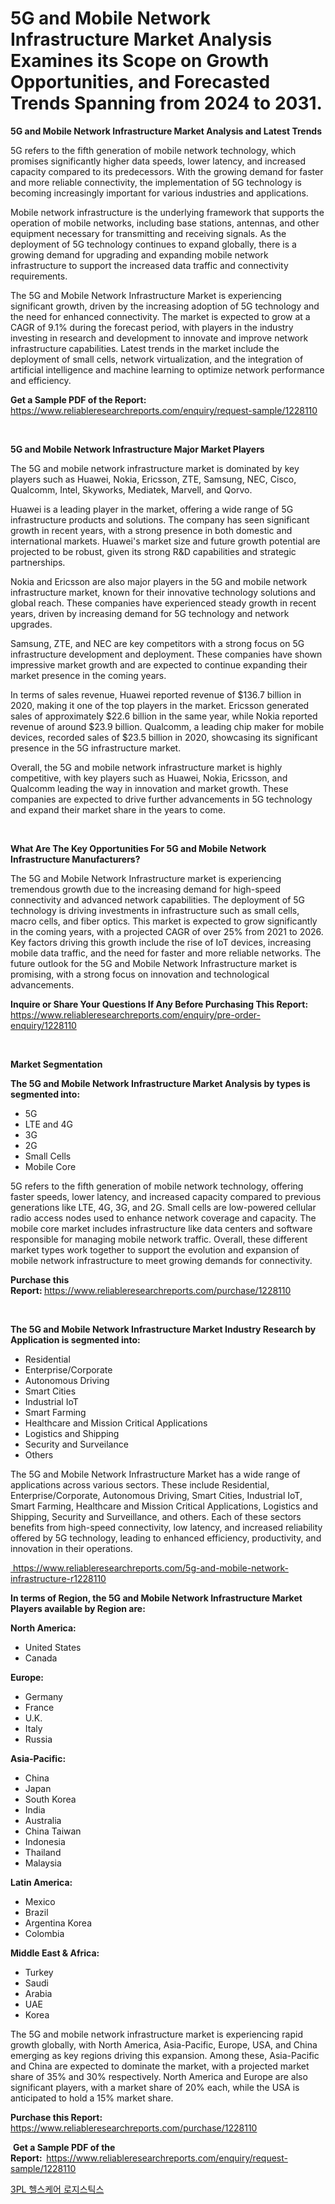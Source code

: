 <p><h1>5G and Mobile Network Infrastructure Market Analysis Examines its Scope on Growth Opportunities, and Forecasted Trends Spanning from 2024 to 2031.</h1></p><p><strong>5G and Mobile Network Infrastructure Market Analysis and Latest Trends</strong></p>
<p><p>5G refers to the fifth generation of mobile network technology, which promises significantly higher data speeds, lower latency, and increased capacity compared to its predecessors. With the growing demand for faster and more reliable connectivity, the implementation of 5G technology is becoming increasingly important for various industries and applications.</p><p>Mobile network infrastructure is the underlying framework that supports the operation of mobile networks, including base stations, antennas, and other equipment necessary for transmitting and receiving signals. As the deployment of 5G technology continues to expand globally, there is a growing demand for upgrading and expanding mobile network infrastructure to support the increased data traffic and connectivity requirements.</p><p>The 5G and Mobile Network Infrastructure Market is experiencing significant growth, driven by the increasing adoption of 5G technology and the need for enhanced connectivity. The market is expected to grow at a CAGR of 9.1% during the forecast period, with players in the industry investing in research and development to innovate and improve network infrastructure capabilities. Latest trends in the market include the deployment of small cells, network virtualization, and the integration of artificial intelligence and machine learning to optimize network performance and efficiency.</p></p>
<p><strong>Get a Sample PDF of the Report:&nbsp;</strong> <a href="https://www.reliableresearchreports.com/enquiry/request-sample/1228110">https://www.reliableresearchreports.com/enquiry/request-sample/1228110</a></p>
<p>&nbsp;</p>
<p><strong>5G and Mobile Network Infrastructure Major Market Players</strong></p>
<p><p>The 5G and mobile network infrastructure market is dominated by key players such as Huawei, Nokia, Ericsson, ZTE, Samsung, NEC, Cisco, Qualcomm, Intel, Skyworks, Mediatek, Marvell, and Qorvo. </p><p>Huawei is a leading player in the market, offering a wide range of 5G infrastructure products and solutions. The company has seen significant growth in recent years, with a strong presence in both domestic and international markets. Huawei's market size and future growth potential are projected to be robust, given its strong R&D capabilities and strategic partnerships.</p><p>Nokia and Ericsson are also major players in the 5G and mobile network infrastructure market, known for their innovative technology solutions and global reach. These companies have experienced steady growth in recent years, driven by increasing demand for 5G technology and network upgrades.</p><p>Samsung, ZTE, and NEC are key competitors with a strong focus on 5G infrastructure development and deployment. These companies have shown impressive market growth and are expected to continue expanding their market presence in the coming years.</p><p>In terms of sales revenue, Huawei reported revenue of $136.7 billion in 2020, making it one of the top players in the market. Ericsson generated sales of approximately $22.6 billion in the same year, while Nokia reported revenue of around $23.9 billion. Qualcomm, a leading chip maker for mobile devices, recorded sales of $23.5 billion in 2020, showcasing its significant presence in the 5G infrastructure market.</p><p>Overall, the 5G and mobile network infrastructure market is highly competitive, with key players such as Huawei, Nokia, Ericsson, and Qualcomm leading the way in innovation and market growth. These companies are expected to drive further advancements in 5G technology and expand their market share in the years to come.</p></p>
<p>&nbsp;</p>
<p><strong>What Are The Key Opportunities For 5G and Mobile Network Infrastructure Manufacturers?</strong></p>
<p><p>The 5G and Mobile Network Infrastructure market is experiencing tremendous growth due to the increasing demand for high-speed connectivity and advanced network capabilities. The deployment of 5G technology is driving investments in infrastructure such as small cells, macro cells, and fiber optics. This market is expected to grow significantly in the coming years, with a projected CAGR of over 25% from 2021 to 2026. Key factors driving this growth include the rise of IoT devices, increasing mobile data traffic, and the need for faster and more reliable networks. The future outlook for the 5G and Mobile Network Infrastructure market is promising, with a strong focus on innovation and technological advancements.</p></p>
<p><strong>Inquire or Share Your Questions If Any Before Purchasing This Report:</strong> <a href="https://www.reliableresearchreports.com/enquiry/pre-order-enquiry/1228110">https://www.reliableresearchreports.com/enquiry/pre-order-enquiry/1228110</a></p>
<p>&nbsp;</p>
<p><strong>Market Segmentation</strong></p>
<p><strong>The 5G and Mobile Network Infrastructure Market Analysis by types is segmented into:</strong></p>
<p><ul><li>5G</li><li>LTE and 4G</li><li>3G</li><li>2G</li><li>Small Cells</li><li>Mobile Core</li></ul></p>
<p><p>5G refers to the fifth generation of mobile network technology, offering faster speeds, lower latency, and increased capacity compared to previous generations like LTE, 4G, 3G, and 2G. Small cells are low-powered cellular radio access nodes used to enhance network coverage and capacity. The mobile core market includes infrastructure like data centers and software responsible for managing mobile network traffic. Overall, these different market types work together to support the evolution and expansion of mobile network infrastructure to meet growing demands for connectivity.</p></p>
<p><strong>Purchase this Report:&nbsp;</strong><a href="https://www.reliableresearchreports.com/purchase/1228110">https://www.reliableresearchreports.com/purchase/1228110</a></p>
<p>&nbsp;</p>
<p><strong>The 5G and Mobile Network Infrastructure Market Industry Research by Application is segmented into:</strong></p>
<p><ul><li>Residential</li><li>Enterprise/Corporate</li><li>Autonomous Driving</li><li>Smart Cities</li><li>Industrial IoT</li><li>Smart Farming</li><li>Healthcare and Mission Critical Applications</li><li>Logistics and Shipping</li><li>Security and Surveilance</li><li>Others</li></ul></p>
<p><p>The 5G and Mobile Network Infrastructure Market has a wide range of applications across various sectors. These include Residential, Enterprise/Corporate, Autonomous Driving, Smart Cities, Industrial IoT, Smart Farming, Healthcare and Mission Critical Applications, Logistics and Shipping, Security and Surveillance, and others. Each of these sectors benefits from high-speed connectivity, low latency, and increased reliability offered by 5G technology, leading to enhanced efficiency, productivity, and innovation in their operations.</p></p>
<p><a href="https://www.reliableresearchreports.com/5g-and-mobile-network-infrastructure-r1228110">&nbsp;https://www.reliableresearchreports.com/5g-and-mobile-network-infrastructure-r1228110</a></p>
<p><strong>In terms of Region, the 5G and Mobile Network Infrastructure Market Players available by Region are:</strong></p>
<p>
    <p> <strong> North America: </strong>
        <ul>
            <li>United States</li>
            <li>Canada</li>
        </ul>
        </p> 
    <p> <strong> Europe: </strong>
        <ul>
            <li>Germany</li>
            <li>France</li>
            <li>U.K.</li>
            <li>Italy</li>
            <li>Russia</li>
        </ul>
        </p> 
    <p> <strong> Asia-Pacific: </strong>
        <ul>
            <li>China</li>
            <li>Japan</li>
            <li>South Korea</li>
            <li>India</li>
            <li>Australia</li>
            <li>China Taiwan</li>
            <li>Indonesia</li>
            <li>Thailand</li>
            <li>Malaysia</li>
        </ul>
        </p> 
    <p> <strong> Latin America: </strong>
        <ul>
            <li>Mexico</li>
            <li>Brazil</li>
            <li>Argentina Korea</li>
            <li>Colombia</li>
        </ul>
        </p> 
    <p> <strong> Middle East & Africa: </strong>
        <ul>
            <li>Turkey</li>
            <li>Saudi</li>
            <li>Arabia</li>
            <li>UAE</li>
            <li>Korea</li>
        </ul>
    </p>
    </p>
<p><p>The 5G and mobile network infrastructure market is experiencing rapid growth globally, with North America, Asia-Pacific, Europe, USA, and China emerging as key regions driving this expansion. Among these, Asia-Pacific and China are expected to dominate the market, with a projected market share of 35% and 30% respectively. North America and Europe are also significant players, with a market share of 20% each, while the USA is anticipated to hold a 15% market share.</p></p>
<p><strong>Purchase this Report: </strong><a href="https://www.reliableresearchreports.com/purchase/1228110">https://www.reliableresearchreports.com/purchase/1228110</a></p>
<p>&nbsp;<strong>Get a Sample PDF of the Report:&nbsp;&nbsp;</strong><a href="https://www.reliableresearchreports.com/enquiry/request-sample/1228110">https://www.reliableresearchreports.com/enquiry/request-sample/1228110</a></p>
<p><strong></strong></p>
<p><p><a href="https://github.com/idcefvhkdut6/Market-Research-Report-List-1/blob/main/170275118825.md">3PL 헬스케어 로지스틱스</a></p></p>